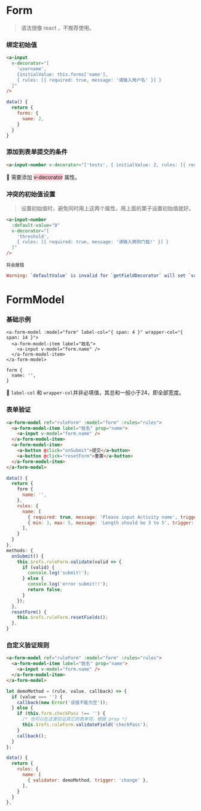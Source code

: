 # Form

> 语法很像 react ，不推荐使用。

### 绑定初始值

```html
<a-input
  v-decorator="[
    'username', 
    {initialValue: this.forms['name'], 
    { rules: [{ required: true, message: '请输入用户名' }] }
  ]"
/>
```
```javascript
data() {
  return {
    forms: {
      name: 2,
    }
  }
}
```



### 添加到表单提交的条件

```html
<a-input-number v-decorator="['tests', { initialValue: 2, rules: [{ required: true, message: '请选择商品' }] }]" />
```

:flipper: 需要添加 <span style="background: pink">v-decorator</span> 属性。



### 冲突的初始值设置

> 设置初始值时，避免同时用上这两个属性，用上面的栗子设置初始值就好。

```html
<a-input-number
  :default-value="0"
  v-decorator="[
    'threshold',
    { rules: [{ required: true, message: '请输入换购门槛!' }] }
  ]"
/>
```

`将会报错`

```elm
Warning: `defaultValue` is invalid for `getFieldDecorator` will set `value`, please use `option.initialValue` instead.
```



# FormModel

### 基础示例

```vue
<a-form-model :model="form" label-col="{ span: 4 }" wrapper-col="{ span: 14 }">
  <a-form-model-item label="姓名">
    <a-input v-model="form.name" />
  </a-form-model-item>
</a-form-model>

form {
  name: '',
}
```

:ghost: `label-col` 和 `wrapper-col`并非必填值，其总和一般小于24，即全部宽度。



### 表单验证

```html
<a-form-model ref="ruleForm" :model="form" :rules="rules">
  <a-form-model-item label="姓名" prop="name">
    <a-input v-model="form.name" />
  </a-form-model-item>
  <a-form-model-item>
    <a-button @click="onSubmit">提交</a-button>
    <a-button @click="resetForm">重置</a-button>
  </a-form-model-item>
</a-form-model>
```
```javascript
data() {
  return {
    form {
      name: '',
    },
    rules: {
      name: [
        { required: true, message: 'Please input Activity name', trigger: 'blur' },
        { min: 3, max: 5, message: 'Length should be 3 to 5', trigger: 'blur' },
      ],
    }
  }
},
methods: {
  onSubmit() {
    this.$refs.ruleForm.validate(valid => {
      if (valid) {
        console.log('submit!');
      } else {
        console.log('error submit!!');
        return false;
      }
    });
  },
  resetForm() {
    this.$refs.ruleForm.resetFields();
  },
}
```



### 自定义验证规则

```html
<a-form-model ref="ruleForm" :model="form" :rules="rules">
  <a-form-model-item label="姓名" prop="name">
    <a-input v-model="form.name" />
  </a-form-model-item>
</a-form-model>
```
```javascript
let demoMethod = (rule, value, callback) => {
  if (value === '') {
    callback(new Error('该值不能为空'));
  } else {
    if (this.form.checkPass !== '') {
      /* 也可以在这里验证其它的表单项，根据 prop */
      this.$refs.ruleForm.validateField('checkPass');
    }
    callback();
  }
};

data() {
  return {
    rules: {
      name: [
        { validator: demoMethod, trigger: 'change' },
      ],
    }
  }
},
```



  







